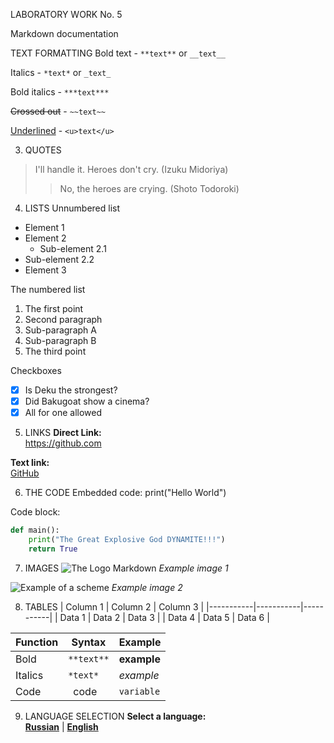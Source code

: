 LABORATORY WORK No. 5

Markdown documentation



TEXT FORMATTING
Bold text - `**text**` or `__text__`

Italics - `*text*` or `_text_`

Bold italics - `***text***`

~~Crossed out~~ - `~~text~~`

<u>Underlined</u> - `<u>text</u>`


3. QUOTES
> I'll handle it. Heroes don't cry. (Izuku Midoriya)
>> No, the heroes are crying. (Shoto Todoroki)


4. LISTS
Unnumbered list
- Element 1
- Element 2
  - Sub-element 2.1
- Sub-element 2.2
- Element 3

The numbered list
1. The first point
2. Second paragraph
1. Sub-paragraph A
2. Sub-paragraph B
3. The third point

Checkboxes
- [x] Is Deku the strongest?
- [x] Did Bakugoat show a cinema?
- [x] All for one allowed

5. LINKS
**Direct Link:**  
https://github.com

**Text link:**  
[GitHub](https://github.com)


6. THE CODE
Embedded code: print("Hello World")

Code block:

```python
def main():
    print("The Great Explosive God DYNAMITE!!!")
    return True
```


7. IMAGES
![The Logo Markdown](https://upload.wikimedia.org/wikipedia/commons/thumb/4/48/Markdown-mark.svg/208px-Markdown-mark.svg.png )
*Example image 1*

![Example of a scheme](https://via.placeholder.com/400x200/4A90E2/FFFFFF?text=Diagram+Example)
*Example image 2*


8. TABLES
| Column 1 | Column 2 | Column 3 |
|-----------|-----------|-----------|
| Data 1 | Data 2 | Data 3 |
| Data 4 | Data 5 | Data 6 |

| Function | Syntax | Example |
|---------|-----------|--------|
| Bold | `**text**` | **example** |
| Italics | `*text*` | *example* |
| Code | ` `code` ` | `variable` |


9. LANGUAGE SELECTION
**Select a language:**  
[**Russian**]() | [**English**](https://github.com/Belka49087/lab1/tree/master)
